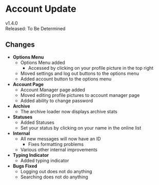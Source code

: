 # Account Update

v1.4.0  
Released: To Be Determined

## Changes

- **Options Menu**
  - Options Menu added
    - Accessed by clicking on your profile picture in the top right
  - Moved settings and log out buttons to the options menu
  - Added account button to the options menu
- **Account Page**
  - Account Manager page added
  - Moved editing profile pictures to account manager page
  - Added ability to change password
- **Archive**
  - The archive loader now displays archive stats
- **Statuses**
  - Added Statuses
  - Set your status by clicking on your name in the online list
- **Internal**
  - All new messages will now have an ID
    - Fixes formatting problems
  - Various other internal improvements
- **Typing Indicator**
  - Added typing indicator
- **Bugs Fixed**
  - Logging out does not do anything
  - Searching does not do anything
